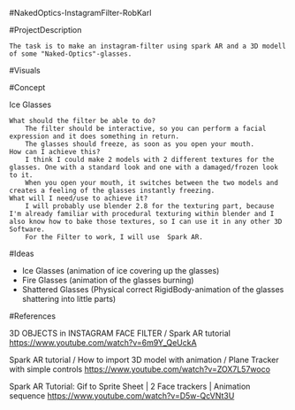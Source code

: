 #NakedOptics-InstagramFilter-RobKarl

#ProjectDescription

    The task is to make an instagram-filter using spark AR and a 3D modell of some "Naked-Optics"-glasses. 

#Visuals


#Concept

Ice Glasses

    What should the filter be able to do?
        The filter should be interactive, so you can perform a facial expression and it does something in return.
        The glasses should freeze, as soon as you open your mouth. 
    How can I achieve this?
        I think I could make 2 models with 2 different textures for the glasses. One with a standard look and one with a damaged/frozen look to it.
        When you open your mouth, it switches between the two models and creates a feeling of the glasses instantly freezing.
    What will I need/use to achieve it?
        I will probably use blender 2.8 for the texturing part, because I'm already familiar with procedural texturing within blender and I also know how to bake those textures, so I can use it in any other 3D Software. 
        For the Filter to work, I will use  Spark AR.


#Ideas

- Ice Glasses (animation of ice covering up the glasses)
- Fire Glasses (animation of the glasses burning)
- Shattered Glasses (Physical correct RigidBody-animation of the glasses shattering into little parts)


#References

3D OBJECTS in INSTAGRAM FACE FILTER / Spark AR tutorial
https://www.youtube.com/watch?v=6m9Y_QeUckA

Spark AR tutorial / How to import 3D model with animation / Plane Tracker with simple controls
https://www.youtube.com/watch?v=ZOX7L57woco

Spark AR Tutorial: Gif to Sprite Sheet | 2 Face trackers | Animation sequence
https://www.youtube.com/watch?v=D5w-QcVNt3U

